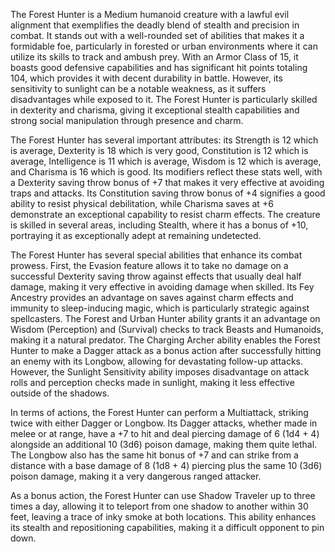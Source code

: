 The Forest Hunter is a Medium humanoid creature with a lawful evil alignment that exemplifies the deadly blend of stealth and precision in combat. It stands out with a well-rounded set of abilities that makes it a formidable foe, particularly in forested or urban environments where it can utilize its skills to track and ambush prey. With an Armor Class of 15, it boasts good defensive capabilities and has significant hit points totaling 104, which provides it with decent durability in battle. However, its sensitivity to sunlight can be a notable weakness, as it suffers disadvantages while exposed to it. The Forest Hunter is particularly skilled in dexterity and charisma, giving it exceptional stealth capabilities and strong social manipulation through presence and charm.

The Forest Hunter has several important attributes: its Strength is 12 which is average, Dexterity is 18 which is very good, Constitution is 12 which is average, Intelligence is 11 which is average, Wisdom is 12 which is average, and Charisma is 16 which is good. Its modifiers reflect these stats well, with a Dexterity saving throw bonus of +7 that makes it very effective at avoiding traps and attacks. Its Constitution saving throw bonus of +4 signifies a good ability to resist physical debilitation, while Charisma saves at +6 demonstrate an exceptional capability to resist charm effects. The creature is skilled in several areas, including Stealth, where it has a bonus of +10, portraying it as exceptionally adept at remaining undetected.

The Forest Hunter has several special abilities that enhance its combat prowess. First, the Evasion feature allows it to take no damage on a successful Dexterity saving throw against effects that usually deal half damage, making it very effective in avoiding damage when skilled. Its Fey Ancestry provides an advantage on saves against charm effects and immunity to sleep-inducing magic, which is particularly strategic against spellcasters. The Forest and Urban Hunter ability grants it an advantage on Wisdom (Perception) and (Survival) checks to track Beasts and Humanoids, making it a natural predator. The Charging Archer ability enables the Forest Hunter to make a Dagger attack as a bonus action after successfully hitting an enemy with its Longbow, allowing for devastating follow-up attacks. However, the Sunlight Sensitivity ability imposes disadvantage on attack rolls and perception checks made in sunlight, making it less effective outside of the shadows.

In terms of actions, the Forest Hunter can perform a Multiattack, striking twice with either Dagger or Longbow. Its Dagger attacks, whether made in melee or at range, have a +7 to hit and deal piercing damage of 6 (1d4 + 4) alongside an additional 10 (3d6) poison damage, making them quite lethal. The Longbow also has the same hit bonus of +7 and can strike from a distance with a base damage of 8 (1d8 + 4) piercing plus the same 10 (3d6) poison damage, making it a very dangerous ranged attacker.

As a bonus action, the Forest Hunter can use Shadow Traveler up to three times a day, allowing it to teleport from one shadow to another within 30 feet, leaving a trace of inky smoke at both locations. This ability enhances its stealth and repositioning capabilities, making it a difficult opponent to pin down.